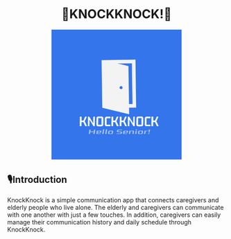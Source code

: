 




<h1 align="center">🚪KNOCKKNOCK!🚪</h1>

<p align="center">
  <img src="KNOCKKNOCK!.png" alt="KNOCKKNOCK! LOGO" width="300px">
</p>




## 🎙️Introduction
KnockKnock is a simple communication app that connects caregivers and elderly people who live alone. The elderly and caregivers can communicate with one another with just a few touches. In addition, caregivers can easily manage their communication history and daily schedule through KnockKnock.


